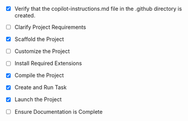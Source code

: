 <!-- Use this file to provide workspace-specific custom instructions to Copilot. For more details, visit https://code.visualstudio.com/docs/copilot/copilot-customization#_use-a-githubcopilotinstructionsmd-file -->
- [x] Verify that the copilot-instructions.md file in the .github directory is created.

- [ ] Clarify Project Requirements
 - [x] Scaffold the Project
- [ ] Customize the Project
- [ ] Install Required Extensions
 - [x] Compile the Project
 - [x] Create and Run Task
 - [x] Launch the Project
- [ ] Ensure Documentation is Complete
